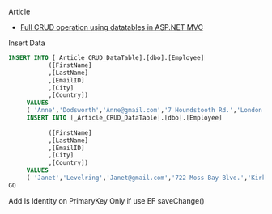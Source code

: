 ﻿Article

- [Full CRUD operation using datatables in ASP.NET MVC](http://www.dotnetawesome.com/2016/12/crud-operation-using-datatables-aspnet-mvc.html)


Insert Data

```sql
INSERT INTO [_Article_CRUD_DataTable].[dbo].[Employee]
           ([FirstName]
           ,[LastName]
           ,[EmailID]
           ,[City]
           ,[Country])
     VALUES
     ( 'Anne','Dodsworth','Anne@gmail.com','7 Houndstooth Rd.','London')
     INSERT INTO [_Article_CRUD_DataTable].[dbo].[Employee]
          
           ([FirstName]
           ,[LastName]
           ,[EmailID]
           ,[City]
           ,[Country])
     VALUES
     ( 'Janet','Levelring','Janet@gmail.com','722 Moss Bay Blvd.','KirkLand')
GO

```

Add Is Identity on PrimaryKey Only if use EF saveChange()